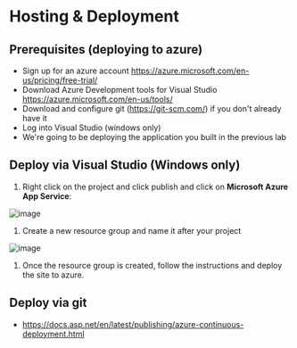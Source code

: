 # Hosting & Deployment

## Prerequisites (deploying to azure)
- Sign up for an azure account https://azure.microsoft.com/en-us/pricing/free-trial/
- Download Azure Development tools for Visual Studio https://azure.microsoft.com/en-us/tools/
- Download and configure git (https://git-scm.com/) if you don't already have it
- Log into Visual Studio (windows only)
- We're going to be deploying the application you built in the previous lab

## Deploy via Visual Studio (Windows only)

1. Right click on the project and click publish and click on **Microsoft Azure App Service**:

  ![image](https://cloud.githubusercontent.com/assets/95136/15857377/671e1e50-2cbb-11e6-8a8e-ba7873213e67.png)
  
1. Create a new resource group and name it after your project

  ![image](https://cloud.githubusercontent.com/assets/95136/15857406/91a0a116-2cbb-11e6-8fcc-e0bc8dfed211.png)

1. Once the resource group is created, follow the instructions and deploy the site to azure.

## Deploy via git

- https://docs.asp.net/en/latest/publishing/azure-continuous-deployment.html
